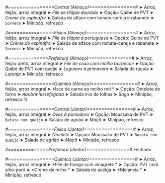 
*#================Central (Almoço)================#*
➤ Arroz, feijão, arroz integral
➤ *Filé de tilápia dourado*
➤ Opção: Quibe de PVT
➤ *Creme de espinafre*
➤ Salada de alface com tomate-cereja e rabanete
➤ `Sorvete`
➤ Minipão, refresco

*#================Física (Almoço)=================#*
➤ Arroz, feijão, arroz integral
➤ *Filé de tilápia à portuguesa*
➤ Opção: Quibe de PVT
➤ *Creme de espinafre*
➤ Salada de alface com tomate-cereja e rabanete
➤ `Sorvete`
➤ Minipão, refresco

*#==============Prefeitura (Almoço)===============#*
➤ Arroz, feijão preto, arroz integral
➤ *Filé de coxa com molho barbecue*
➤ Opção: Quibe de PVT com queijo
➤ *Legumes à primavera*
➤ Salada de rúcula
➤ *Laranja*
➤ Minipão, refresco

*#================Química (Almoço)================#*
➤ Arroz, feijão, arroz integral
➤ *Isca de carne ao molho roti *
➤ Opção: Omelete de forno 
➤ *Abobrinha refogada*
➤ Salada mix de folhas
➤ *Sagu*
➤ Minipão, refresco
%

*#================Central (Jantar)================#*
➤ Arroz, feijão, arroz integral
➤ *Ovos à pomodoro*
➤ Opção: Moussaka de PVT
➤ `Batata com queijo`
➤ Salada de agrião
➤ *Maçã*
➤ Minipão, refresco

*#================Física (Jantar)=================#*
➤ Arroz, feijão, arroz integral
➤ *Omelete*
➤ Opção: Moussaka de PVT
➤ `Batata com queijo`
➤ Salada de agrião
➤ *Maçã*
➤ Minipão, refresco

*#==============Prefeitura (Jantar)===============#*
Fechado

*#================Química (Jantar)================#*
➤ Arroz, feijão, arroz integral
➤ *Filé de frango com vinagrete *
➤ Opção: PVT com alho-poró
➤ *Creme de milho *
➤ Salada de acelga
➤ *Melancia *
➤ Minipão, refresco
